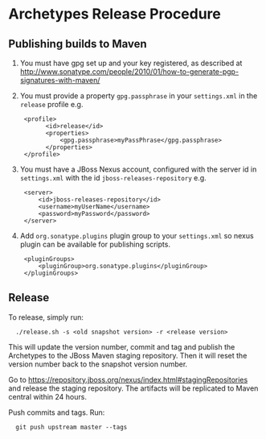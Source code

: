 Archetypes Release Procedure
============================

Publishing builds to Maven
--------------------------

  1. You must have gpg set up and your key registered, as described at <http://www.sonatype.com/people/2010/01/how-to-generate-pgp-signatures-with-maven/>
  2. You must provide a property `gpg.passphrase` in your `settings.xml` in the `release` profile e.g.

          <profile>
                <id>release</id>
                <properties>
                    <gpg.passphrase>myPassPhrase</gpg.passphrase>
                </properties>
          </profile>
  3. You must have a JBoss Nexus account, configured with the server id in `settings.xml` with the id `jboss-releases-repository` e.g.

          <server>
              <id>jboss-releases-repository</id>
              <username>myUserName</username>
              <password>myPassword</password>
          </server>

  4. Add `org.sonatype.plugins` plugin group to your `settings.xml` so nexus plugin can be available for publishing scripts.

          <pluginGroups>
              <pluginGroup>org.sonatype.plugins</pluginGroup>
          </pluginGroups>

Release
-------

To release, simply run:  
      
      ./release.sh -s <old snapshot version> -r <release version>

  This will  update the version number, commit and tag and publish the Archetypes to the JBoss Maven staging repository. Then it will reset the version number back to the snapshot version number. 

  Go to <https://repository.jboss.org/nexus/index.html#stagingRepositories> and release the staging repository. The artifacts will be replicated to Maven central within 24 hours.

  Push commits and tags. Run:

      git push upstream master --tags

